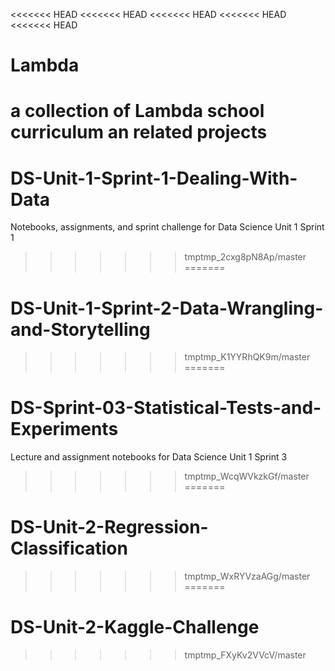 <<<<<<< HEAD
<<<<<<< HEAD
<<<<<<< HEAD
<<<<<<< HEAD
<<<<<<< HEAD
# Lambda
a collection of Lambda school curriculum an related projects
=======
# DS-Unit-1-Sprint-1-Dealing-With-Data
Notebooks, assignments, and sprint challenge for Data Science Unit 1 Sprint 1
>>>>>>> tmptmp_2cxg8pN8Ap/master
=======
# DS-Unit-1-Sprint-2-Data-Wrangling-and-Storytelling
>>>>>>> tmptmp_K1YYRhQK9m/master
=======
# DS-Sprint-03-Statistical-Tests-and-Experiments
Lecture and assignment notebooks for Data Science Unit 1 Sprint 3
>>>>>>> tmptmp_WcqWVkzkGf/master
=======
# DS-Unit-2-Regression-Classification
>>>>>>> tmptmp_WxRYVzaAGg/master
=======
# DS-Unit-2-Kaggle-Challenge
>>>>>>> tmptmp_FXyKv2VVcV/master
